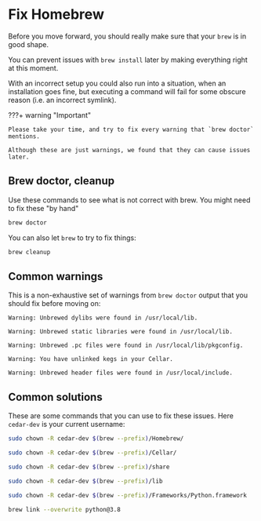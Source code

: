 # Fix Homebrew

Before you move forward, you should really make sure that your `brew` is in good shape.
 
You can prevent issues with `brew install` later by making everything right at this moment.

With an incorrect setup you could also run into a situation, when an installation goes fine, 
but executing a command will fail for some obscure reason (i.e. an incorrect symlink).

???+ warning "Important"

    Please take your time, and try to fix every warning that `brew doctor` mentions.
    
    Although these are just warnings, we found that they can cause issues later.
    
## Brew doctor, cleanup

Use these commands to see what is not correct with brew. You might need to fix these "by hand"
```sh
brew doctor
```

You can also let `brew` to try to fix things:
```sh
brew cleanup
```

## Common warnings

This is a non-exhaustive set of warnings from `brew doctor` output that you should fix before moving on: 

```
Warning: Unbrewed dylibs were found in /usr/local/lib.

Warning: Unbrewed static libraries were found in /usr/local/lib.

Warning: Unbrewed .pc files were found in /usr/local/lib/pkgconfig.

Warning: You have unlinked kegs in your Cellar.

Warning: Unbrewed header files were found in /usr/local/include.
```

## Common solutions

These are some commands that you can use to fix these issues. Here `cedar-dev` is your current username:

```sh
sudo chown -R cedar-dev $(brew --prefix)/Homebrew/

sudo chown -R cedar-dev $(brew --prefix)/Cellar/

sudo chown -R cedar-dev $(brew --prefix)/share

sudo chown -R cedar-dev $(brew --prefix)/lib

sudo chown -R cedar-dev $(brew --prefix)/Frameworks/Python.framework

brew link --overwrite python@3.8
```

